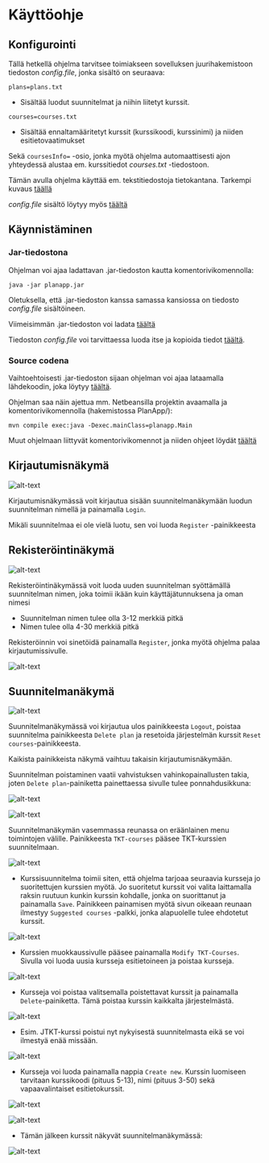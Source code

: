 # Käyttöohje

## Konfigurointi

Tällä hetkellä ohjelma tarvitsee toimiakseen sovelluksen juurihakemistoon tiedoston _config.file_, jonka sisältö on seuraava:

`plans=plans.txt`
- Sisältää luodut suunnitelmat ja niihin liitetyt kurssit.

`courses=courses.txt`
- Sisältää ennaltamääritetyt kurssit (kurssikoodi, kurssinimi) ja niiden esitietovaatimukset

Sekä `coursesInfo=` -osio, jonka myötä ohjelma automaattisesti ajon yhteydessä alustaa em. kurssitiedot _courses.txt_ -tiedostoon.

Tämän avulla ohjelma käyttää em. tekstitiedostoja tietokantana. Tarkempi kuvaus [täällä](https://github.com/tikibeni/ot-harjoitustyo/blob/master/dokumentaatio/arkkitehtuuri.md)

_config.file_ sisältö löytyy myös [täältä](https://github.com/tikibeni/ot-harjoitustyo/blob/master/PlanApp/config.file)

## Käynnistäminen

### Jar-tiedostona

Ohjelman voi ajaa ladattavan .jar-tiedoston kautta komentorivikomennolla:

`java -jar planapp.jar`

Oletuksella, että .jar-tiedoston kanssa samassa kansiossa on tiedosto _config.file_ sisältöineen. 

Viimeisimmän .jar-tiedoston voi ladata [täältä](https://github.com/tikibeni/ot-harjoitustyo/releases)

Tiedoston _config.file_ voi tarvittaessa luoda itse ja kopioida tiedot [täältä](https://github.com/tikibeni/ot-harjoitustyo/blob/master/PlanApp/config.file).

### Source codena

Vaihtoehtoisesti .jar-tiedoston sijaan ohjelman voi ajaa lataamalla lähdekoodin, joka löytyy [täältä](https://github.com/tikibeni/ot-harjoitustyo/releases).

Ohjelman saa näin ajettua mm. Netbeansilla projektin avaamalla ja komentorivikomennolla (hakemistossa PlanApp/):

`mvn compile exec:java -Dexec.mainClass=planapp.Main`

Muut ohjelmaan liittyvät komentorivikomennot ja niiden ohjeet löydät [täältä](https://github.com/tikibeni/ot-harjoitustyo#komentorivitoiminnot)


## Kirjautumisnäkymä

![alt-text](https://github.com/tikibeni/ot-harjoitustyo/blob/master/dokumentaatio/kuvat/kayttoohje/logininstru.png "Login view")

Kirjautumisnäkymässä voit kirjautua sisään suunnitelmanäkymään luodun suunnitelman nimellä ja painamalla `Login`.

Mikäli suunnitelmaa ei ole vielä luotu, sen voi luoda `Register` -painikkeesta


## Rekisteröintinäkymä

![alt-text](https://github.com/tikibeni/ot-harjoitustyo/blob/master/dokumentaatio/kuvat/kayttoohje/registeration.png "Registeration view")

Rekisteröintinäkymässä voit luoda uuden suunnitelman syöttämällä suunnitelman nimen, joka toimii ikään kuin käyttäjätunnuksena ja oman nimesi

- Suunnitelman nimen tulee olla 3-12 merkkiä pitkä
- Nimen tulee olla 4-30 merkkiä pitkä

Rekisteröinnin voi sinetöidä painamalla `Register`, jonka myötä ohjelma palaa kirjautumissivulle.

![alt-text](https://github.com/tikibeni/ot-harjoitustyo/blob/master/dokumentaatio/kuvat/kayttoohje/registersuccess.png "Success")


## Suunnitelmanäkymä

![alt-text](https://github.com/tikibeni/ot-harjoitustyo/blob/master/dokumentaatio/kuvat/kayttoohje/mainview.png "Main view")

Suunnitelmanäkymässä voi kirjautua ulos painikkeesta `Logout`, poistaa suunnitelma painikkeesta `Delete plan` ja resetoida järjestelmän kurssit `Reset courses`-painikkeesta.

Kaikista painikkeista näkymä vaihtuu takaisin kirjautumisnäkymään.

Suunnitelman poistaminen vaatii vahvistuksen vahinkopainallusten takia, joten `Delete plan`-painiketta painettaessa sivulle tulee ponnahdusikkuna:

![alt-text](https://github.com/tikibeni/ot-harjoitustyo/blob/master/dokumentaatio/kuvat/kayttoohje/planDeletion.png "Confirmation")

![alt-text](https://github.com/tikibeni/ot-harjoitustyo/blob/master/dokumentaatio/kuvat/kayttoohje/planDeletion1.png "After deleting plan")

Suunnitelmanäkymän vasemmassa reunassa on eräänlainen menu toimintojen välille. Painikkeesta `TKT-courses` pääsee TKT-kurssien suunnitelmaan.

![alt-text](https://github.com/tikibeni/ot-harjoitustyo/blob/master/dokumentaatio/kuvat/kayttoohje/freshplan.png "View before selections")

- Kurssisuunnitelma toimii siten, että ohjelma tarjoaa seuraavia kursseja jo suoritettujen kurssien myötä. Jo suoritetut kurssit voi valita laittamalla raksin ruutuun kunkin kurssin kohdalle, jonka on suorittanut ja painamalla `Save`. Painikkeen painamisen myötä sivun oikeaan reunaan ilmestyy `Suggested courses` -palkki, jonka alapuolelle tulee ehdotetut kurssit.

![alt-text](https://github.com/tikibeni/ot-harjoitustyo/blob/master/dokumentaatio/kuvat/kayttoohje/suggestions.png "Suggestions from selections")

- Kurssien muokkaussivulle pääsee painamalla `Modify TKT-Courses`. Sivulla voi luoda uusia kursseja esitietoineen ja poistaa kursseja.

![alt-text](https://github.com/tikibeni/ot-harjoitustyo/blob/master/dokumentaatio/kuvat/kayttoohje/modify.png "Modify")

- Kursseja voi poistaa valitsemalla poistettavat kurssit ja painamalla `Delete`-painiketta. Tämä poistaa kurssin kaikkalta järjestelmästä.

![alt-text](https://github.com/tikibeni/ot-harjoitustyo/blob/master/dokumentaatio/kuvat/kayttoohje/deletingCourse.png "Course deleting")

- Esim. JTKT-kurssi poistui nyt nykyisestä suunnitelmasta eikä se voi ilmestyä enää missään.

![alt-text](https://github.com/tikibeni/ot-harjoitustyo/blob/master/dokumentaatio/kuvat/kayttoohje/deletingCourse1.png "Effect of deletion")

- Kursseja voi luoda painamalla nappia `Create new`. Kurssin luomiseen tarvitaan kurssikoodi (pituus 5-13), nimi (pituus 3-50) sekä vapaavalintaiset esitietokurssit.

![alt-text](https://github.com/tikibeni/ot-harjoitustyo/blob/master/dokumentaatio/kuvat/kayttoohje/newCourse.png "New course")

![alt-text](https://github.com/tikibeni/ot-harjoitustyo/blob/master/dokumentaatio/kuvat/kayttoohje/newCourse1.png "Another course with prerequisites")

- Tämän jälkeen kurssit näkyvät suunnitelmanäkymässä:

![alt-text](https://github.com/tikibeni/ot-harjoitustyo/blob/master/dokumentaatio/kuvat/kayttoohje/newCourse2.png "Planning after new courses")